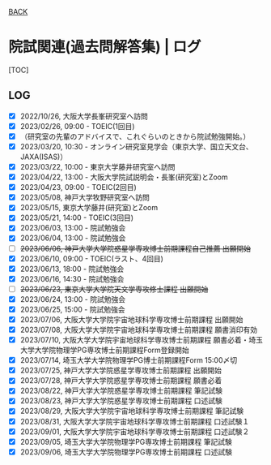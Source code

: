 [BACK](./)

# 院試関連(過去問解答集) | ログ

[TOC]

## LOG

- [x] 2022/10/26, 大阪大学長峯研究室へ訪問
- [x] 2023/02/26, 09:00 - TOEIC(1回目)
- [x] （研究室の先輩のアドバイスで、これぐらいのときから院試勉強開始。）
- [x] 2023/03/20, 10:30 - オンライン研究室見学会（東京大学、国立天文台、JAXA(ISAS)）
- [x] 2023/03/22, 10:00 - 東京大学藤井研究室へ訪問
- [x] 2023/04/22, 13:00 - 大阪大学院試説明会・長峯(研究室)とZoom
- [x] 2023/04/23, 09:00 - TOEIC(2回目)
- [x] 2023/05/08, 神戸大学牧野研究室へ訪問
- [x] 2023/05/15, 東京大学藤井(研究室)とZoom
- [x] 2023/05/21, 14:00 - TOEIC(3回目)
- [x] 2023/06/03, 13:00 - 院試勉強会
- [x] 2023/06/04, 13:00 - 院試勉強会
- [ ] ~~2023/06/06, 神戸大学大学院惑星学専攻博士前期課程自己推薦 出願開始~~
- [x] 2023/06/10, 09:00 - TOEIC(ラスト、4回目)
- [x] 2023/06/13, 18:00 - 院試勉強会
- [x] 2023/06/16, 14:30 - 院試勉強会
- [ ] ~~2023/06/23, 東京大学大学院天文学専攻修士課程 出願開始~~
- [x] 2023/06/24, 13:00 - 院試勉強会
- [x] 2023/06/25, 15:00 - 院試勉強会
- [x] 2023/07/06, 大阪大学大学院宇宙地球科学専攻博士前期課程 出願開始
- [x] 2023/07/08, 大阪大学大学院宇宙地球科学専攻博士前期課程 願書消印有効
- [x] 2023/07/10, 大阪大学大学院宇宙地球科学専攻博士前期課程 願書必着・埼玉大学大学院物理学PG専攻博士前期課程Form登録開始
- [x] 2023/07/14, 埼玉大学大学院物理学PG博士前期課程Form 15:00〆切
- [x] 2023/07/25, 神戸大学大学院惑星学専攻博士前期課程 出願開始
- [x] 2023/07/28, 神戸大学大学院惑星学専攻博士前期課程 願書必着
- [x] 2023/08/22, 神戸大学大学院惑星学専攻博士前期課程 筆記試験
- [x] 2023/08/23, 神戸大学大学院惑星学専攻博士前期課程 口述試験
- [x] 2023/08/29, 大阪大学大学院宇宙地球科学専攻博士前期課程 筆記試験
- [x] 2023/08/31, 大阪大学大学院宇宙地球科学専攻博士前期課程 口述試験１
- [x] 2023/09/01, 大阪大学大学院宇宙地球科学専攻博士前期課程 口述試験２
- [x] 2023/09/05, 埼玉大学大学院物理学PG専攻博士前期課程 筆記試験
- [x] 2023/09/06, 埼玉大学大学院物理学PG専攻博士前期課程 口述試験
